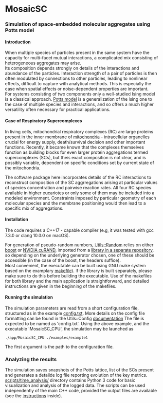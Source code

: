 #  MosaicSC 

### Simulation of space-embedded molecular aggregates using Potts model

#### Introduction
 
When multiple species of particles present in the same system have the capacity for multi-facet mutual interactions, a complicated mix consisting of heterogeneous aggregates may arise.  
Its composition depends strongly on details of the interactions and abundance of the particles. Interaction strength of a pair of particles is then often modulated by connections to other particles, leading to nonlinear effects, difficult to capture with analytical methods. This is especially the case when spatial effects or noise-dependent properties are important.   
For systems consisting of two components only a well-studied Ising model is a classical approach. [Potts model](https://en.wikipedia.org/wiki/Potts_model) is a generalization of the Ising one to the case of multiple species and interactions, and so offers a much higher versatility often necessary for practical applications.

#### Case of Respiratory Supercomplexes
In living cells, mitochondrial respiratory complexes (RC) are large proteins present in the inner membrane of [mitochondria](https://en.wikipedia.org/wiki/Mitochondrion) - intracellular organelles crucial for energy supply, death/survival decision and other important functions. Recently, it became known that the complexes themselves function as building blocks for even larger protein aggregations termed supercomplexes (SCs), but theis exact composition is not clear, and is possibly variable, dependent on specific conditions set by current state of the mitochondria.

The software package here incorporates details of the RC interactions to reconstruct composition of the SC aggrregations arising at particular values of species concentration and pairwise reaction rates. All four RC species available in higher eucariotes or only some of them may be included into a modeled environment. Constraints imposed by particular geometry of each molecular species and the membrane positioning would then lead to a specific mix of aggregations.

#### Installation

The code requires a C++17 - capable compiler (e.g, it was tested with gcc 7.3.0 or clang 10.0.0 on macOS). 

For generation of pseudo-random numbers, [Utils::Random](https://github.com/vsukhor/utils/tree/master/utils/random) 
relies on either [boost](https://www.boost.org/) or [NVIDIA cuRAND](https://developer.nvidia.com/curand), imported from a [library in a separate repository](https://github.com/vsukhor/utils/), so
depending on the underlying generator chosen, one of these should be accessible (in the case of the boost, the headers suffice).  
Most convenient, the executable can be built using GNU make system  based on the examplary [makefile](manual_make/Makefile)). 
If the library is built separately, please make sure to do this before building the executable. 
Use of the makefiles for both library and the main application is straightforward, and detailed instructions are given in the beginning of the makefiles. 

#### Running the simulation

The simulation parameters are read from a short configuration file, structured 
as in the example [config.txt](examples/example1/config.txt). 
More details on the config file formatting can be found in the 
Utils::Config [documentation](https://github.com/vsukhor/utils/blob/master/utils/config/conf_file_structure.md) 
The file is expected to be named as 'config.txt'.
Using the above example, and the executable 'MosaicSC_CPU', the simulation may be launched as

`./app/MosaicSC_CPU ./examples/example1`

The first argument is the path to the configuration file.

### Analyzing the results

The simulation saves snapshots of the Potts lattice, list of the SCs present and generates a detailde log file reporting evolution of the key metrics.  
[scripts/time_analysis/](scripts/time_analysis/) directory contains Python 3 code for basic visualization and analysis of the logged data.
The scripts can be used independently of the main C++ code,  provided the output files are available (see the [instructions](scripts/README.md) inside). 



